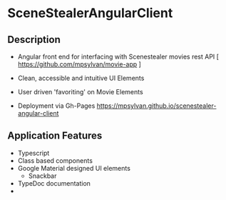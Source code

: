 # SceneStealerAngularClient

## Description

- Angular front end for interfacing with Scenestealer movies rest API [ https://github.com/mpsylvan/movie-app ]

- Clean, accessible and intuitive UI Elements

- User driven 'favoriting' on Movie Elements

- Deployment via Gh-Pages https://mpsylvan.github.io/scenestealer-angular-client

## Application Features

- Typescript
- Class based components
- Google Material designed UI elements
  - Snackbar
- TypeDoc documentation
-
